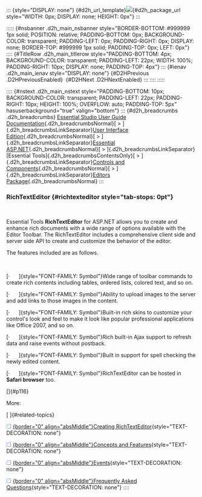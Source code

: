 ::: {style="DISPLAY: none"}
[](ms-xhelp:///?Id=d2h_url_template){#d2h_url_template}![](!package_url!){#d2h_package_url style="WIDTH: 0px; DISPLAY: none; HEIGHT: 0px"}
:::

::::: {#nsbanner .d2h_main_nsbanner style="BORDER-BOTTOM: #999999 1px solid; POSITION: relative; PADDING-BOTTOM: 0px; BACKGROUND-COLOR: transparent; PADDING-LEFT: 0px; PADDING-RIGHT: 0px; DISPLAY: none; BORDER-TOP: #999999 1px solid; PADDING-TOP: 0px; LEFT: 0px"}
:::: {#TitleRow .d2h_main_titlerow style="PADDING-BOTTOM: 4px; BACKGROUND-COLOR: transparent; PADDING-LEFT: 22px; WIDTH: 100%; PADDING-RIGHT: 10px; DISPLAY: none; PADDING-TOP: 4px"}
::: {#ienav .d2h_main_ienav style="DISPLAY: none"}
[](ms-xhelp:///?Id=fec9770c-d86a-4bde-bec8-26f364afc6df){#D2HPrevious .D2HPreviousEnabled}  [](ms-xhelp:///?Id=8c0e183e-24ed-4c9c-bc5d-22368027e016){#D2HNext .D2HNextEnabled}
:::
::::
:::::

:::: {#nstext .d2h_main_nstext style="PADDING-BOTTOM: 10px; BACKGROUND-COLOR: transparent; PADDING-LEFT: 22px; PADDING-RIGHT: 10px; HEIGHT: 100%; OVERFLOW: auto; PADDING-TOP: 5px" hasuserbackground="true" valign="bottom"}
::: {#d2h_breadcrumbs .d2h_breadcrumbs}
[Essential Studio User Guide Documentation](ms-xhelp:///?Id=12457748-09e3-4d74-a240-8e049cedf030){.d2h_breadcrumbsNormal}[ \> ]{.d2h_breadcrumbsLinkSeparator}[User Interface Edition](ms-xhelp:///?Id=c29296b7-531c-413b-a0ec-488ca1f7f669){.d2h_breadcrumbsNormal}[ \> ]{.d2h_breadcrumbsLinkSeparator}[Essential ASP.NET](ms-xhelp:///?Id=25c35330-c127-4dad-9a92-ed79dc7261a6){.d2h_breadcrumbsNormal}[ \> ]{.d2h_breadcrumbsLinkSeparator}[Essential Tools]{.d2h_breadcrumbsContentsOnly}[ \> ]{.d2h_breadcrumbsLinkSeparator}[Controls and Components](ms-xhelp:///?Id=99dc3762-3a6c-4306-b62b-5aa347ed3105){.d2h_breadcrumbsNormal}[ \> ]{.d2h_breadcrumbsLinkSeparator}[Editors Package](ms-xhelp:///?Id=1534f372-551a-461d-8ed1-14747acc09f8){.d2h_breadcrumbsNormal}
:::

### RichTextEditor {#richtexteditor style="tab-stops: 0pt"}

 

Essential Tools **RichTextEditor** for ASP.NET allows you to create and enhance rich documents with a wide range of options available with the Editor Toolbar. The RichTextEditor includes a comprehensive client side and server side API to create and customize the behavior of the editor.

The features included are as follows.

 

[·      ]{style="FONT-FAMILY: Symbol"}Wide range of toolbar commands to create rich contents including tables, ordered lists, colored text, and so on.

[·      ]{style="FONT-FAMILY: Symbol"}Ability to upload images to the server and add links to those images in the content.

[·      ]{style="FONT-FAMILY: Symbol"}Built-in rich skins to customize your control\'s look and feel to make it look like popular professional applications like Office 2007, and so on.

[·      ]{style="FONT-FAMILY: Symbol"}Rich built-in Ajax support to refresh data and raise events without postback.

[·      ]{style="FONT-FAMILY: Symbol"}Built in support for spell checking the newly edited content.

[·      ]{style="FONT-FAMILY: Symbol"}RichTextEditor can be hosted in **Safari browser** too.

[]{#p116} 

More:

[ ]{#related-topics}

[![](button.gif){border="0" align="absMiddle"}Creating RichTextEditor](ms-xhelp:///?Id=5b8976c0-1cda-4a3b-a42f-d970a79f6b5a){style="TEXT-DECORATION: none"}

[![](button.gif){border="0" align="absMiddle"}Concepts and Features](ms-xhelp:///?Id=0fe17510-5f2a-41c4-91cc-92b5a6da782b){style="TEXT-DECORATION: none"}

[![](button.gif){border="0" align="absMiddle"}Events](ms-xhelp:///?Id=ec04e346-d30b-4841-82fc-786101776470){style="TEXT-DECORATION: none"}

[![](button.gif){border="0" align="absMiddle"}Frequently Asked Questions](ms-xhelp:///?Id=cfdb0def-88d3-478f-95e9-d19f86da1b19){style="TEXT-DECORATION: none"}
::::
